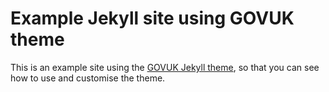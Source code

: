 # Example Jekyll site using GOVUK theme

This is an example site using the [GOVUK Jekyll theme](https://github.com/frankieroberto/govuk-jekyll-theme), so that you can see how to use and customise the theme.
